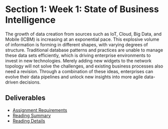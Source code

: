# Section 1: Week 1: State of Business Intelligence

The growth of data creation from sources such as IoT, Cloud, Big Data, and Mobile (ICBM) is increasing at an exponential pace.  This explosive volume of information is forming in different shapes, with varying degrees of structure.  Traditional database patterns and practices are unable to manage these data sets efficiently, which is driving enterprise environments to invest in new technologies.  Merely adding new widgets to the network topology will not solve the challenges, and existing business processes also need a revision.  Through a combination of these ideas, enterprises can evolve their data pipelines and unlock new insights into more agile data-driven decisions.

## Deliverables

- [Assignment Requirements](Assignment.md)
- [Reading Summary](BachmeierNTIM7020-1.docx)
- [Reading Details](Readings)
